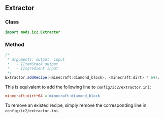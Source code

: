 ## Extractor

### Class

```java
import mods.ic2.Extractor
```

### Method

```java
/*
 * Arguments: output, input
 *   - IItemStack output
 *   - IIngredient input
 */
Extractor.addRecipe(<minecraft:diamond_block>, <minecraft:dirt> * 64);
```

This is equivalent to add the following line to `config/ic2/extractor.ini`:

```ini
minecraft:dirt*64 = minecraft:diamond_block
```

To remove an existed recipe, simply remove the corresponding line in `config/ic2/extractor.ini`.
